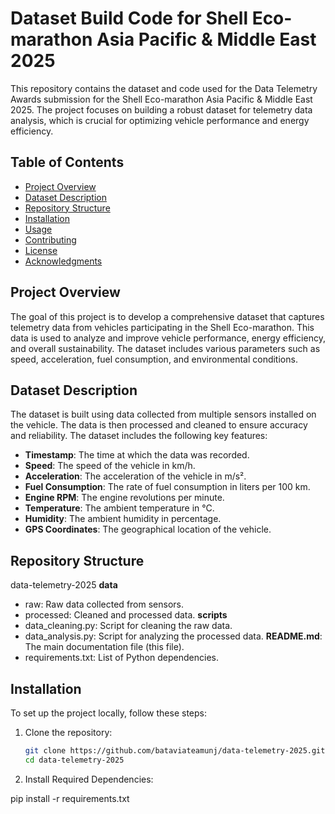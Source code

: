 # Dataset Build Code for Shell Eco-marathon Asia Pacific & Middle East 2025

This repository contains the dataset and code used for the Data Telemetry Awards submission for the Shell Eco-marathon Asia Pacific & Middle East 2025. The project focuses on building a robust dataset for telemetry data analysis, which is crucial for optimizing vehicle performance and energy efficiency.

## Table of Contents

- [Project Overview](#project-overview)
- [Dataset Description](#dataset-description)
- [Repository Structure](#repository-structure)
- [Installation](#installation)
- [Usage](#usage)
- [Contributing](#contributing)
- [License](#license)
- [Acknowledgments](#acknowledgments)

## Project Overview

The goal of this project is to develop a comprehensive dataset that captures telemetry data from vehicles participating in the Shell Eco-marathon. This data is used to analyze and improve vehicle performance, energy efficiency, and overall sustainability. The dataset includes various parameters such as speed, acceleration, fuel consumption, and environmental conditions.

## Dataset Description

The dataset is built using data collected from multiple sensors installed on the vehicle. The data is then processed and cleaned to ensure accuracy and reliability. The dataset includes the following key features:

- **Timestamp**: The time at which the data was recorded.
- **Speed**: The speed of the vehicle in km/h.
- **Acceleration**: The acceleration of the vehicle in m/s².
- **Fuel Consumption**: The rate of fuel consumption in liters per 100 km.
- **Engine RPM**: The engine revolutions per minute.
- **Temperature**: The ambient temperature in °C.
- **Humidity**: The ambient humidity in percentage.
- **GPS Coordinates**: The geographical location of the vehicle.

## Repository Structure
data-telemetry-2025
**data**
- raw: Raw data collected from sensors.
- processed: Cleaned and processed data.
**scripts**
- data_cleaning.py: Script for cleaning the raw data.
- data_analysis.py: Script for analyzing the processed data.
**README.md**: The main documentation file (this file).
- requirements.txt: List of Python dependencies.

## Installation

To set up the project locally, follow these steps:

1. Clone the repository:
   ```bash
   git clone https://github.com/bataviateamunj/data-telemetry-2025.git
   cd data-telemetry-2025

1. Install Required Dependencies:

pip install -r requirements.txt
